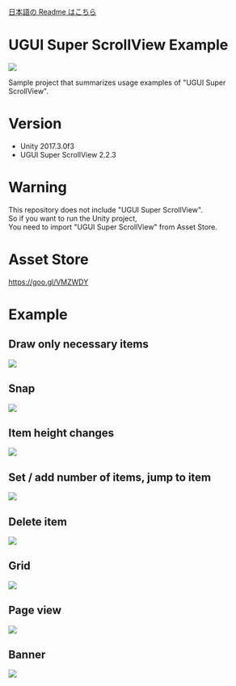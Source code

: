 [日本語の Readme はこちら](https://github.com/baba-s/ugui-super-scrollview-example/blob/master/README_JP.md)  

# UGUI Super ScrollView Example

![](https://cdn-ak.f.st-hatena.com/images/fotolife/b/baba_s/20180309/20180309131028.png)

Sample project that summarizes usage examples of "UGUI Super ScrollView".  

# Version

- Unity 2017.3.0f3
- UGUI Super ScrollView 2.2.3

# Warning

This repository does not include "UGUI Super ScrollView".  
So if you want to run the Unity project,  
You need to import "UGUI Super ScrollView" from Asset Store.  

# Asset Store

https://goo.gl/VMZWDY

# Example

## Draw only necessary items

![](https://cdn-ak.f.st-hatena.com/images/fotolife/b/baba_s/20180308/20180308213201.gif)

## Snap

![](https://cdn-ak.f.st-hatena.com/images/fotolife/b/baba_s/20180308/20180308213745.gif)

## Item height changes

![](https://cdn-ak.f.st-hatena.com/images/fotolife/b/baba_s/20180308/20180308220102.gif)

## Set / add number of items, jump to item

![](https://cdn-ak.f.st-hatena.com/images/fotolife/b/baba_s/20180309/20180309112201.gif)

## Delete item

![](https://cdn-ak.f.st-hatena.com/images/fotolife/b/baba_s/20180309/20180309115103.gif)

## Grid

![](https://cdn-ak.f.st-hatena.com/images/fotolife/b/baba_s/20180309/20180309123707.gif)

## Page view

![](https://cdn-ak.f.st-hatena.com/images/fotolife/b/baba_s/20180309/20180309140407.gif)

## Banner

![](https://cdn-ak.f.st-hatena.com/images/fotolife/b/baba_s/20180310/20180310180148.gif)